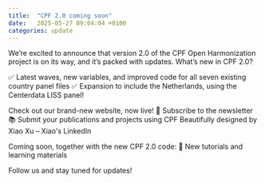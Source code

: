 ```yaml
---
title:  "CPF 2.0 coming soon"
date:   2025-05-27 09:04:04 +0100
categories: update
---
```


We’re excited to announce that version 2.0 of the CPF Open Harmonization project is on its way, and it’s packed with updates.
What’s new in CPF 2.0?

✅ Latest waves, new variables, and improved code for all seven existing country panel files
✅ Expansion to include the Netherlands, using the Centerdata LISS panel! 

Check out our brand-new website, now live!
🔔 Subscribe to the newsletter
📚 Submit your publications and projects using CPF
Beautifully designed by Xiao Xu – Xiao's LinkedIn

Coming soon, together with the new CPF 2.0 code: 
📘 New tutorials and learning materials

Follow us and stay tuned for updates!

